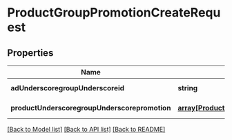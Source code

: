 # ProductGroupPromotionCreateRequest

## Properties
Name | Type | Description | Notes
------------ | ------------- | ------------- | -------------
**adUnderscoregroupUnderscoreid** | **string** | ad_group_id | [default to null]
**productUnderscoregroupUnderscorepromotion** | [**array[ProductGroupPromotionCreateRequestElement]**](ProductGroupPromotionCreateRequestElement.md) | product_group_promotion | [default to null]

[[Back to Model list]](../README.md#documentation-for-models) [[Back to API list]](../README.md#documentation-for-api-endpoints) [[Back to README]](../README.md)


